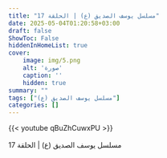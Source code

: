 ```yaml
---
title: "مسلسل يوسف الصديق (ع) | الحلقة 17"
date: 2025-05-04T01:20:58+03:00
draft: false
ShowToc: False
hiddenInHomeList: true
cover:
    image: img/5.png
    alt: 'صورة'
    caption: ''
    hidden: true
summary: ""
tags: ["مسلسل يوسف الصديق (ع)"]
categories: []
---
```


{{< youtube qBuZhCuwxPU >}}  
 <br>
مسلسل يوسف الصديق (ع) | الحلقة 17
